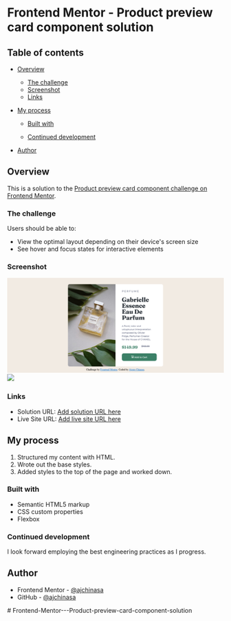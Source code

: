# Frontend Mentor - Product preview card component solution

  

## Table of contents

- [Overview](#overview)
  - [The challenge](#the-challenge)
  - [Screenshot](#screenshot)
  - [Links](#links)
- [My process](#my-process)
  - [Built with](#built-with)
  
  - [Continued development](#continued-development)
   
- [Author](#author)

 

## Overview
This is a solution to the [Product preview card component challenge on Frontend Mentor](https://www.frontendmentor.io/challenges/product-preview-card-component-GO7UmttRfa).  
### The challenge

Users should be able to:

- View the optimal layout depending on their device's screen size
- See hover and focus states for interactive elements

### Screenshot
![Alt text](Screenshot%202022-12-30%20at%2009-49-25%20Frontend%20Mentor%20Product%20preview%20card%20component.png)
![](./screenshot.jpg)

 

### Links

- Solution URL: [Add solution URL here](https://your-solution-url.com)
- Live Site URL: [Add live site URL here](https://your-live-site-url.com)

## My process
1. Structured my content with HTML.
2. Wrote out the base styles.
3. Added styles to the top of the page and worked down.

### Built with

- Semantic HTML5 markup
- CSS custom properties
- Flexbox

 
### Continued development

I look forward employing the best engineering practices as I progress.

 
## Author


- Frontend Mentor - [@ajchinasa](https://www.frontendmentor.io/profile/ajchinasa)
- GitHub - [@ajchinasa](https://github.com/ajchinasa)

 

 
#   F r o n t e n d - M e n t o r - - - P r o d u c t - p r e v i e w - c a r d - c o m p o n e n t - s o l u t i o n 
 
 